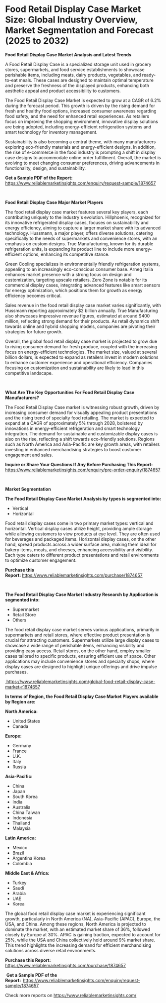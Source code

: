 <p><h1>Food Retail Display Case Market Size: Global Industry Overview, Market Segmentation and Forecast (2025 to 2032)</h1></p><p><strong>Food Retail Display Case Market Analysis and Latest Trends</strong></p>
<p><p>A Food Retail Display Case is a specialized storage unit used in grocery stores, supermarkets, and food service establishments to showcase perishable items, including meats, dairy products, vegetables, and ready-to-eat meals. These cases are designed to maintain optimal temperature and preserve the freshness of the displayed products, enhancing both aesthetic appeal and product accessibility to customers.</p><p>The Food Retail Display Case Market is expected to grow at a CAGR of 6.2% during the forecast period. This growth is driven by the rising demand for fresh and healthy food options, increased consumer awareness regarding food safety, and the need for enhanced retail experiences. As retailers focus on improving the shopping environment, innovative display solutions are being adopted, including energy-efficient refrigeration systems and smart technology for inventory management. </p><p>Sustainability is also becoming a central theme, with many manufacturers exploring eco-friendly materials and energy-efficient designs. In addition, the rise of e-commerce in the food industry is prompting a shift in display case designs to accommodate online order fulfillment. Overall, the market is evolving to meet changing consumer preferences, driving advancements in functionality, design, and sustainability.</p></p>
<p><strong>Get a Sample PDF of the Report:&nbsp;</strong> <a href="https://www.reliablemarketinsights.com/enquiry/request-sample/1874657?utm_campaign=2182&utm_medium=2&utm_source=Github&utm_content=ia&utm_term=28022025&utm_id=food-retail-display-case">https://www.reliablemarketinsights.com/enquiry/request-sample/1874657</a></p>
<p>&nbsp;</p>
<p><strong>Food Retail Display Case Major Market Players</strong></p>
<p><p>The food retail display case market features several key players, each contributing uniquely to the industry's evolution. Hillphoenix, recognized for its innovative refrigerated display cases, focuses on sustainability and energy efficiency, aiming to capture a larger market share with its advanced technology. Hussmann, a major player, offers diverse solutions, catering specifically to the needs of supermarkets and convenience stores, with an emphasis on custom designs. True Manufacturing, known for its durable refrigeration units, is expanding its product line to include more energy-efficient options, enhancing its competitive stance.</p><p>Green Cooling specializes in environmentally friendly refrigeration systems, appealing to an increasingly eco-conscious consumer base. Arneg Italia enhances market presence with a strong focus on design and customization, targeting upscale retailers. Zero Zone is notable for its commercial display cases, integrating advanced features like smart sensors for energy optimization, which positions them for growth as energy efficiency becomes critical.</p><p>Sales revenue in the food retail display case market varies significantly, with Hussmann reporting approximately $2 billion annually. True Manufacturing also showcases impressive revenue figures, estimated at around $400 million, reflecting strong demand for their products. As retail dynamics shift towards online and hybrid shopping models, companies are pivoting their strategies for future growth. </p><p>Overall, the global food retail display case market is projected to grow due to rising consumer demand for fresh produce, coupled with the increasing focus on energy-efficient technologies. The market size, valued at several billion dollars, is expected to expand as retailers invest in modern solutions to enhance customer experience and operational efficiency. Companies focusing on customization and sustainability are likely to lead in this competitive landscape.</p></p>
<p>&nbsp;</p>
<p><strong>What Are The Key Opportunities For Food Retail Display Case Manufacturers?</strong></p>
<p><p>The Food Retail Display Case market is witnessing robust growth, driven by increasing consumer demand for visually appealing product presentations and the rising trend of specialty food retailing. The market is expected to expand at a CAGR of approximately 5% through 2028, bolstered by innovations in energy-efficient refrigeration and smart technology integration. The demand for sustainable and customizable display cases is also on the rise, reflecting a shift towards eco-friendly solutions. Regions such as North America and Asia-Pacific are key growth areas, with retailers investing in enhanced merchandising strategies to boost customer engagement and sales.</p></p>
<p><strong>Inquire or Share Your Questions If Any Before Purchasing This Report:</strong> <a href="https://www.reliablemarketinsights.com/enquiry/pre-order-enquiry/1874657?utm_campaign=2182&utm_medium=2&utm_source=Github&utm_content=ia&utm_term=28022025&utm_id=food-retail-display-case">https://www.reliablemarketinsights.com/enquiry/pre-order-enquiry/1874657</a></p>
<p>&nbsp;</p>
<p><strong>Market Segmentation</strong></p>
<p><strong>The Food Retail Display Case Market Analysis by types is segmented into:</strong></p>
<p><ul><li>Vertical</li><li>Horizontal</li></ul></p>
<p><p>Food retail display cases come in two primary market types: vertical and horizontal. Vertical display cases utilize height, providing ample storage while allowing customers to view products at eye level. They are often used for beverages and packaged items. Horizontal display cases, on the other hand, spread products across a wider surface area, making them ideal for bakery items, meats, and cheeses, enhancing accessibility and visibility. Each type caters to different product presentations and retail environments to optimize customer engagement.</p></p>
<p><strong>Purchase this Report:&nbsp;</strong><a href="https://www.reliablemarketinsights.com/purchase/1874657?utm_campaign=2182&utm_medium=2&utm_source=Github&utm_content=ia&utm_term=28022025&utm_id=food-retail-display-case">https://www.reliablemarketinsights.com/purchase/1874657</a></p>
<p>&nbsp;</p>
<p><strong>The Food Retail Display Case Market Industry Research by Application is segmented into:</strong></p>
<p><ul><li>Supermarket</li><li>Retail Store</li><li>Others</li></ul></p>
<p><p>The food retail display case market serves various applications, primarily in supermarkets and retail stores, where effective product presentation is crucial for attracting customers. Supermarkets utilize large display cases to showcase a wide range of perishable items, enhancing visibility and providing easy access. Retail stores, on the other hand, employ smaller cases tailored to specific products, ensuring efficient use of space. Other applications may include convenience stores and specialty shops, where display cases are designed to highlight unique offerings and drive impulse purchases.</p></p>
<p><a href="https://www.reliablemarketinsights.com/global-food-retail-display-case-market-r1874657?utm_campaign=2182&utm_medium=2&utm_source=Github&utm_content=ia&utm_term=28022025&utm_id=food-retail-display-case">&nbsp;https://www.reliablemarketinsights.com/global-food-retail-display-case-market-r1874657</a></p>
<p><strong>In terms of Region, the Food Retail Display Case Market Players available by Region are:</strong></p>
<p>
    <p> <strong> North America: </strong>
        <ul>
            <li>United States</li>
            <li>Canada</li>
        </ul>
        </p> 
    <p> <strong> Europe: </strong>
        <ul>
            <li>Germany</li>
            <li>France</li>
            <li>U.K.</li>
            <li>Italy</li>
            <li>Russia</li>
        </ul>
        </p> 
    <p> <strong> Asia-Pacific: </strong>
        <ul>
            <li>China</li>
            <li>Japan</li>
            <li>South Korea</li>
            <li>India</li>
            <li>Australia</li>
            <li>China Taiwan</li>
            <li>Indonesia</li>
            <li>Thailand</li>
            <li>Malaysia</li>
        </ul>
        </p> 
    <p> <strong> Latin America: </strong>
        <ul>
            <li>Mexico</li>
            <li>Brazil</li>
            <li>Argentina Korea</li>
            <li>Colombia</li>
        </ul>
        </p> 
    <p> <strong> Middle East & Africa: </strong>
        <ul>
            <li>Turkey</li>
            <li>Saudi</li>
            <li>Arabia</li>
            <li>UAE</li>
            <li>Korea</li>
        </ul>
    </p>
    </p>
<p><p>The global food retail display case market is experiencing significant growth, particularly in North America (NA), Asia-Pacific (APAC), Europe, the USA, and China. Among these regions, North America is projected to dominate the market, with an estimated market share of 36%, followed closely by Europe at 30%. APAC is gaining traction, expected to account for 25%, while the USA and China collectively hold around 9% market share. This trend highlights the increasing demand for efficient merchandising solutions across diverse retail environments.</p></p>
<p><strong>Purchase this Report: </strong><a href="https://www.reliablemarketinsights.com/purchase/1874657?utm_campaign=2182&utm_medium=2&utm_source=Github&utm_content=ia&utm_term=28022025&utm_id=food-retail-display-case">https://www.reliablemarketinsights.com/purchase/1874657</a></p>
<p>&nbsp;<strong>Get a Sample PDF of the Report:&nbsp;&nbsp;</strong><a href="https://www.reliablemarketinsights.com/enquiry/request-sample/1874657?utm_campaign=2182&utm_medium=2&utm_source=Github&utm_content=ia&utm_term=28022025&utm_id=food-retail-display-case">https://www.reliablemarketinsights.com/enquiry/request-sample/1874657</a></p>
<p><strong></strong></p>
<p>Check more reports on <a href="https://www.reliablemarketinsights.com/?utm_campaign=2182&utm_medium=2&utm_source=Github&utm_content=ia&utm_term=28022025&utm_id=food-retail-display-case">https://www.reliablemarketinsights.com/</a></p>